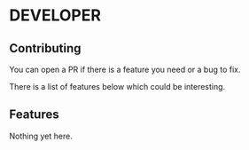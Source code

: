 # DEVELOPER

## Contributing

You can open a PR if there is a feature you need or a bug to fix.

There is a list of features below which could be interesting.

## Features

Nothing yet here.

